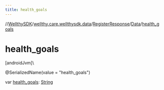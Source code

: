 ```yaml
---
title: health_goals
---
```

//[WellthySDK](../../../../index.html)/[wellthy.care.wellthysdk.data](../../index.html)/[RegisterResponse](../index.html)/[Data](index.html)/[health_goals](health_goals.html)



# health_goals



[androidJvm]\




@SerializedName(value = "health_goals")



var [health_goals](health_goals.html): [String](https://kotlinlang.org/api/latest/jvm/stdlib/kotlin/-string/index.html)




